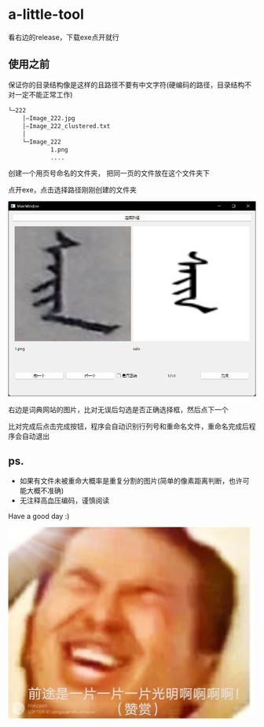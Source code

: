 # a-little-tool
看右边的release，下载exe点开就行

## 使用之前

保证你的目录结构像是这样的且路径不要有中文字符(硬编码的路径，目录结构不对一定不能正常工作)

```text
└─222
    │—Image_222.jpg
    │—Image_222_clustered.txt
    │
    └─Image_222
            1.png
            ....
```

创建一个用页号命名的文件夹， 把同一页的文件放在这个文件夹下

点开exe，点击选择路径刚刚创建的文件夹

![img.png](img.png)

右边是词典网站的图片，比对无误后勾选是否正确选择框，然后点下一个

比对完成后点击完成按钮，程序会自动识别行列号和重命名文件，重命名完成后程序会自动退出

## ps.
- 如果有文件未被重命大概率是重复分割的图片(简单的像素距离判断，也许可能大概不准确)
- 无注释高血压编码，谨慎阅读

Have a good day :)

![img_.jpg](img_.jpg)